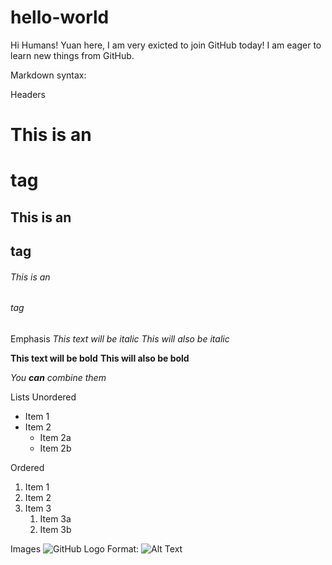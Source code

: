 # hello-world

Hi Humans!
Yuan here, I am very exicted to join GitHub today! I am eager to learn new things from GitHub. 

Markdown syntax:

Headers
# This is an <h1> tag
## This is an <h2> tag
###### This is an <h6> tag

 Emphasis
 *This text will be italic*
_This will also be italic_

**This text will be bold**
__This will also be bold__

_You **can** combine them_

Lists
Unordered
 * Item 1
* Item 2
  * Item 2a
  * Item 2b
 
Ordered
1. Item 1
1. Item 2
1. Item 3
   1. Item 3a
   1. Item 3b

 Images
 ![GitHub Logo](/images/logo.png)
Format: ![Alt Text](url)
 
 
 
 
 
